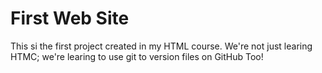 # First Web Site
This si the first project created in my HTML course.  We're not just learing HTMC; we're learing to use git to version files on GitHub Too!
